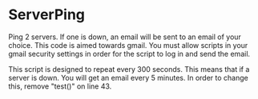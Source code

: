 # ServerPing
Ping 2 servers. If one is down, an email will be sent to an email of your choice. This code is aimed towards gmail. You must allow scripts in your gmail security settings in order for the script to log in and send the email. 


This script is designed to repeat every 300 seconds. This means that if a server is down. You will get an email every 5 minutes. In order to change this, remove "test()" on line 43. 
